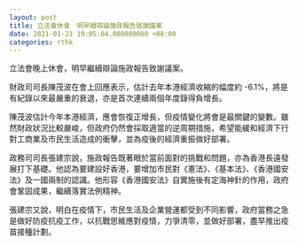 ```yaml
---
layout: post
title: 立法會休會　明早續辯論施政報告致謝議案
date: 2021-01-21 19:05:04.000000000 +08:00
categories: rthk
---
```


立法會晚上休會，明早繼續辯論施政報告致謝議案。

財政司司長陳茂波在會上回應表示，估計去年本港經濟收縮的幅度約 -6.1%，將是有紀錄以來最嚴重的衰退，亦是首次連續兩個年度錄得負增長。

陳茂波估計今年本港經濟，應會恢復正增長，但疫情變化將會是最關鍵的變數。雖然財政狀況比較嚴峻，但政府仍然會採取適當的逆周期措施，希望能緩和經濟下行對工商業及市民生活造成的衝擊，並為疫後的經濟重振做好部署。

政務司司長張建宗說，施政報告既著眼於當前面對的挑戰和問題，亦為香港長遠發展打下基礎。他認為要建設好香港，要增加市民對《憲法》、《基本法》、《香港國安法》及一國兩制的認識。他形容《香港國安法》自實施後有定海神針的作用，政府會鞏固成果，繼續落實法例精神。

張建宗又說，明白在疫情下，市民生活及企業營運都受到不同影響，政府當務之急是做好防疫抗疫工作，以抗戰思維應對疫情，力爭清零，並做好部署，盡早推出疫苗接種計劃。
